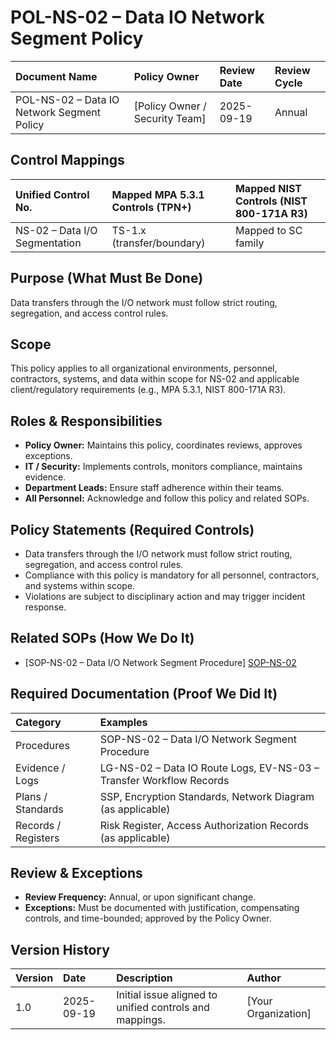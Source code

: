 # POL-NS-02 – Data IO Network Segment Policy

| Document Name | Policy Owner | Review Date | Review Cycle |
| :---- | :---- | :---- | :---- |
| POL-NS-02 – Data IO Network Segment Policy | [Policy Owner / Security Team] | 2025-09-19 | Annual |

## Control Mappings
| Unified Control No. | Mapped MPA 5.3.1 Controls (TPN+) | Mapped NIST Controls (NIST 800-171A R3) |
| :---- | :---- | :---- |
| NS-02 – Data I/O Segmentation | TS-1.x (transfer/boundary) | Mapped to SC family |

## Purpose (What Must Be Done)
Data transfers through the I/O network must follow strict routing, segregation, and access control rules.

## Scope
This policy applies to all organizational environments, personnel, contractors, systems, and data within scope for NS-02 and applicable client/regulatory requirements (e.g., MPA 5.3.1, NIST 800-171A R3).

## Roles & Responsibilities
- **Policy Owner:** Maintains this policy, coordinates reviews, approves exceptions.
- **IT / Security:** Implements controls, monitors compliance, maintains evidence.
- **Department Leads:** Ensure staff adherence within their teams.
- **All Personnel:** Acknowledge and follow this policy and related SOPs.

## Policy Statements (Required Controls)
- Data transfers through the I/O network must follow strict routing, segregation, and access control rules.
- Compliance with this policy is mandatory for all personnel, contractors, and systems within scope.
- Violations are subject to disciplinary action and may trigger incident response.

## Related SOPs (How We Do It)
- [SOP-NS-02 – Data I/O Network Segment Procedure] [SOP-NS-02]

## Required Documentation (Proof We Did It)
| Category | Examples |
| :-- | :-- |
| Procedures | SOP-NS-02 – Data I/O Network Segment Procedure |
| Evidence / Logs | LG-NS-02 – Data IO Route Logs, EV-NS-03 – Transfer Workflow Records |
| Plans / Standards | SSP, Encryption Standards, Network Diagram (as applicable) |
| Records / Registers | Risk Register, Access Authorization Records (as applicable) |

## Review & Exceptions
- **Review Frequency:** Annual, or upon significant change.
- **Exceptions:** Must be documented with justification, compensating controls, and time-bounded; approved by the Policy Owner.

## Version History
| Version | Date | Description | Author |
| :-- | :-- | :-- | :-- |
| 1.0 | 2025-09-19 | Initial issue aligned to unified controls and mappings. | [Your Organization] |

[SOP-NS-02]: ../standards_and_sops/SOP-NS-02_Data_I_O_Network_Segment_Procedure.md
[LG-NS-02]: ../evidence/LG-NS-02_Data_IO_Route_Logs.md
[EV-NS-03]: ../evidence/EV-NS-03_Transfer_Workflow_Records.md
